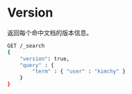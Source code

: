 # Version

返回每个命中文档的版本信息。

```bash
GET /_search
{
    "version": true,
    "query" : {
        "term" : { "user" : "kimchy" }
    }
}
```